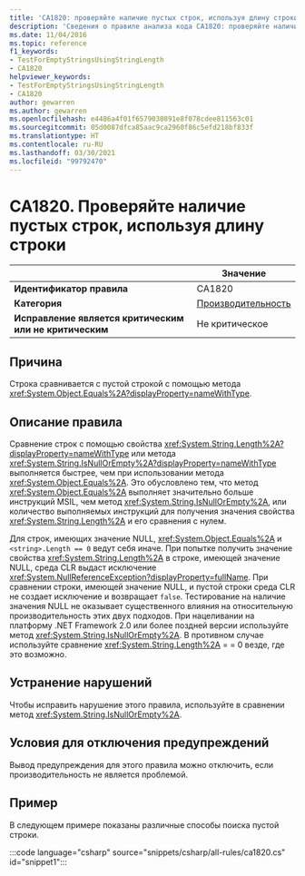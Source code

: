 ```yaml
---
title: 'CA1820: проверяйте наличие пустых строк, используя длину строки (анализ кода)'
description: 'Сведения о правиле анализа кода CA1820: проверяйте наличие пустых строк, используя длину строки'
ms.date: 11/04/2016
ms.topic: reference
f1_keywords:
- TestForEmptyStringsUsingStringLength
- CA1820
helpviewer_keywords:
- TestForEmptyStringsUsingStringLength
- CA1820
author: gewarren
ms.author: gewarren
ms.openlocfilehash: e4486a4f01f6579030891e8f078cdee811563c01
ms.sourcegitcommit: 05d0087dfca85aac9ca2960f86c5efd218bf833f
ms.translationtype: HT
ms.contentlocale: ru-RU
ms.lasthandoff: 03/30/2021
ms.locfileid: "99792470"
---
```

# <a name="ca1820-test-for-empty-strings-using-string-length"></a>CA1820. Проверяйте наличие пустых строк, используя длину строки

| | Значение |
|-|-|
| **Идентификатор правила** |CA1820|
| **Категория** |[Производительность](performance-warnings.md)|
| **Исправление является критическим или не критическим** |Не критическое|

## <a name="cause"></a>Причина

Строка сравнивается с пустой строкой с помощью метода <xref:System.Object.Equals%2A?displayProperty=nameWithType>.

## <a name="rule-description"></a>Описание правила

Сравнение строк с помощью свойства <xref:System.String.Length%2A?displayProperty=nameWithType> или метода <xref:System.String.IsNullOrEmpty%2A?displayProperty=nameWithType> выполняется быстрее, чем при использовании метода <xref:System.Object.Equals%2A>. Это обусловлено тем, что метод <xref:System.Object.Equals%2A> выполняет значительно больше инструкций MSIL, чем метод <xref:System.String.IsNullOrEmpty%2A>, или количество выполняемых инструкций для получения значения свойства <xref:System.String.Length%2A> и его сравнения с нулем.

Для строк, имеющих значение NULL, <xref:System.Object.Equals%2A> и `<string>.Length == 0` ведут себя иначе. При попытке получить значение свойства <xref:System.String.Length%2A> в строке, имеющей значение NULL, среда CLR выдаст исключение <xref:System.NullReferenceException?displayProperty=fullName>. При сравнении строки, имеющей значение NULL, и пустой строки среда CLR не создает исключение и возвращает `false`. Тестирование на наличие значения NULL не оказывает существенного влияния на относительную производительность этих двух подходов. При нацеливании на платформу .NET Framework 2.0 или более поздней версии используйте метод <xref:System.String.IsNullOrEmpty%2A>. В противном случае используйте сравнение <xref:System.String.Length%2A> = = 0 везде, где это возможно.

## <a name="how-to-fix-violations"></a>Устранение нарушений

Чтобы исправить нарушение этого правила, используйте в сравнении метод <xref:System.String.IsNullOrEmpty%2A>.

## <a name="when-to-suppress-warnings"></a>Условия для отключения предупреждений

Вывод предупреждения для этого правила можно отключить, если производительность не является проблемой.

## <a name="example"></a>Пример

В следующем примере показаны различные способы поиска пустой строки.

:::code language="csharp" source="snippets/csharp/all-rules/ca1820.cs" id="snippet1":::
